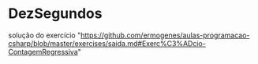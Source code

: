 # DezSegundos
solução do exercício "https://github.com/ermogenes/aulas-programacao-csharp/blob/master/exercises/saida.md#Exerc%C3%ADcio-ContagemRegressiva"
